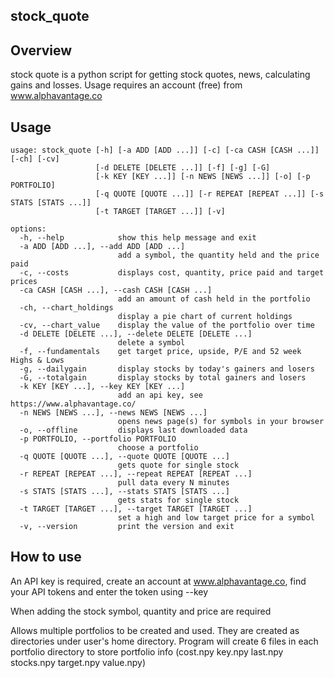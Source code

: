## stock_quote

## Overview
stock quote is a python script for getting stock quotes, news, calculating gains and losses. Usage requires an account (free) from www.alphavantage.co

## Usage
```
usage: stock_quote [-h] [-a ADD [ADD ...]] [-c] [-ca CASH [CASH ...]] [-ch] [-cv]
                   [-d DELETE [DELETE ...]] [-f] [-g] [-G] 
                   [-k KEY [KEY ...]] [-n NEWS [NEWS ...]] [-o] [-p PORTFOLIO]
                   [-q QUOTE [QUOTE ...]] [-r REPEAT [REPEAT ...]] [-s STATS [STATS ...]]
                   [-t TARGET [TARGET ...]] [-v]

options:
  -h, --help            show this help message and exit
  -a ADD [ADD ...], --add ADD [ADD ...]
                        add a symbol, the quantity held and the price paid
  -c, --costs           displays cost, quantity, price paid and target prices
  -ca CASH [CASH ...], --cash CASH [CASH ...]
                        add an amount of cash held in the portfolio
  -ch, --chart_holdings
                        display a pie chart of current holdings
  -cv, --chart_value    display the value of the portfolio over time
  -d DELETE [DELETE ...], --delete DELETE [DELETE ...]
                        delete a symbol
  -f, --fundamentals    get target price, upside, P/E and 52 week Highs & Lows
  -g, --dailygain       display stocks by today's gainers and losers
  -G, --totalgain       display stocks by total gainers and losers
  -k KEY [KEY ...], --key KEY [KEY ...]
                        add an api key, see https://www.alphavantage.co/
  -n NEWS [NEWS ...], --news NEWS [NEWS ...]
                        opens news page(s) for symbols in your browser
  -o, --offline         displays last downloaded data
  -p PORTFOLIO, --portfolio PORTFOLIO
                        choose a portfolio
  -q QUOTE [QUOTE ...], --quote QUOTE [QUOTE ...]
                        gets quote for single stock
  -r REPEAT [REPEAT ...], --repeat REPEAT [REPEAT ...]
                        pull data every N minutes
  -s STATS [STATS ...], --stats STATS [STATS ...]
                        gets stats for single stock
  -t TARGET [TARGET ...], --target TARGET [TARGET ...]
                        set a high and low target price for a symbol
  -v, --version         print the version and exit

```
  
## How to use
An API key is required, create an account at www.alphavantage.co, find your API tokens and enter the token using --key 
 
When adding the stock symbol, quantity and price are required

Allows multiple portfolios to be created and used. They are created as directories under user's home directory. Program will create 6 files in each portfolio directory to store portfolio info (cost.npy  key.npy  last.npy  stocks.npy  target.npy  value.npy)
